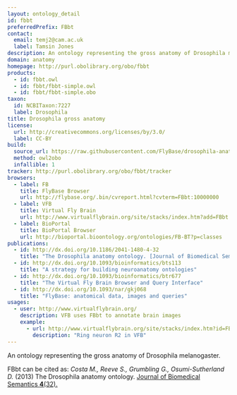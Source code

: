 ```yaml
---
layout: ontology_detail
id: fbbt
preferredPrefix: FBbt
contact:
  email: temj2@cam.ac.uk
  label: Tamsin Jones
description: An ontology representing the gross anatomy of Drosophila melanogaster.
domain: anatomy
homepage: http://purl.obolibrary.org/obo/fbbt
products:
  - id: fbbt.owl
  - id: fbbt/fbbt-simple.owl
  - id: fbbt/fbbt-simple.obo
taxon:
  id: NCBITaxon:7227
  label: Drosophila
title: Drosophila gross anatomy
license:
  url: http://creativecommons.org/licenses/by/3.0/
  label: CC-BY
build:
  source_url: https://raw.githubusercontent.com/FlyBase/drosophila-anatomy-developmental-ontology/master/fbbt/releases/fbbt.owl
  method: owl2obo
  infallible: 1
tracker: http://purl.obolibrary.org/obo/fbbt/tracker
browsers:
  - label: FB
    title: FlyBase Browser
    url: http://flybase.org/.bin/cvreport.html?cvterm=FBbt:10000000
  - label: VFB
    title: Virtual Fly Brain
    url: http://www.virtualflybrain.org/site/stacks/index.htm?add=FBbt:00007401
  - label: BioPortal
    title: BioPortal Browser
    url: http://bioportal.bioontology.org/ontologies/FB-BT?p=classes
publications:
  - id: http://dx.doi.org/10.1186/2041-1480-4-32
    title: "The Drosophila anatomy ontology. [Journal of Biomedical Semantics"
  - id: http://dx.doi.org/10.1093/bioinformatics/bts113
    title: "A strategy for building neuroanatomy ontologies"
  - id: http://dx.doi.org/10.1093/bioinformatics/btr677
    title: "The Virtual Fly Brain Browser and Query Interface"
  - id: http://dx.doi.org/10.1093/nar/gkj068
    title: "FlyBase: anatomical data, images and queries"
usages:
  - user: http://www.virtualflybrain.org/
    description: VFB uses FBbt to annotate brain images
    example:
      - url: http://www.virtualflybrain.org/site/stacks/index.htm?id=FBbt_00003651
        description: "Ring neuron R2 in VFB"
---
```


An ontology representing the gross anatomy of Drosophila melanogaster.

FBbt can be cited as:
_Costa M., Reeve S., Grumbling G., Osumi-Sutherland D._ (2013) The Drosophila anatomy ontology. [Journal of Biomedical Semantics __4__(32).](http://dx.doi.org/10.1186/2041-1480-4-32)

